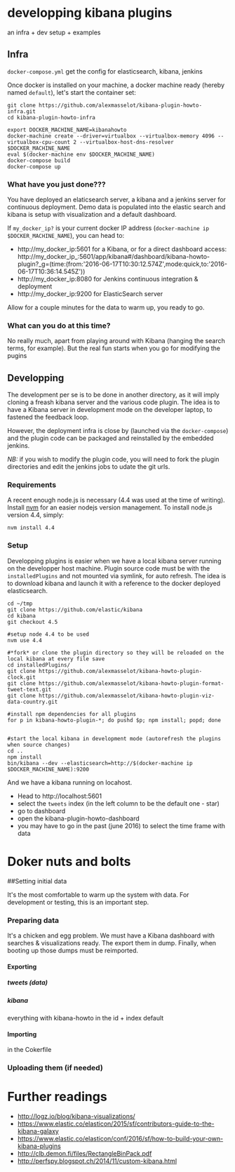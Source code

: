 # developping kibana plugins

an infra + dev setup + examples

## Infra

`docker-compose.yml` get the config for elasticsearch, kibana, jenkins 

Once docker is installed on your machine, a docker machine ready (hereby named `default`), let's start the container set:

	git clone https://github.com/alexmasselot/kibana-plugin-howto-infra.git
	cd kibana-plugin-howto-infra

    export DOCKER_MACHINE_NAME=kibanahowto
	docker-machine create --driver=virtualbox --virtualbox-memory 4096 --virtualbox-cpu-count 2 --virtualbox-host-dns-resolver $DOCKER_MACHINE_NAME
	eval $(docker-machine env $DOCKER_MACHINE_NAME)
	docker-compose build
	docker-compose up
	
### What have you just done???

You have deployed an elaticsearch server, a kibana and a jenkins server for continuous deployment.
Demo data is populated into the elastic search and kibana is setup with visualization and a default dashboard.

If `my_docker_ip?` is your current docker IP address (`docker-machine ip $DOCKER_MACHINE_NAME`), you can head to:

 * http://my_docker_ip:5601 for a Kibana, or for a direct dashboard access:  http://my_docker_ip_:5601/app/kibana#/dashboard/kibana-howto-plugin?_g=(time:(from:'2016-06-17T10:30:12.574Z',mode:quick,to:'2016-06-17T10:36:14.545Z'))
 * http://my_docker_ip:8080 for Jenkins continuous integration & deployment
 * http://my_docker_ip:9200 for ElasticSearch server
 
Allow for a couple minutes for the data to warm up, you ready to go.

### What can you do at this time?

No really much, apart from playing around with Kibana (hanging the search terms, for example).
But the real fun starts when you go for modifying the pugins


## Developping

The development per se is to be done in another directory, as it will imply cloning a freash kibana server and the various code plugin.
The idea is to have a Kibana server in development mode on the developer laptop, to fastened the feedback loop.

However, the deployment infra is close by (launched via the `docker-compose`) and the plugin code can be packaged and reinstalled by the embedded jenkins.

*NB:* if you wish to modify the plugin code, you will need to fork the plugin directories and edit the jenkins jobs to udate the git urls.

### Requirements
A recent enough node.js is necessary (4.4 was used at the time of writing).
Install [nvm](https://github.com/creationix/nvm#install-script) for an easier nodejs version management.
To install node.js version 4.4, simply:

    nvm install 4.4

### Setup

Developping plugins is easier when we have a local kibana server running on the developper host machine.
Plugin source code must be with the `installedPlugins` and not mounted via symlink, for auto refresh.
The idea is to download kibana and launch it with a reference to the docker deployed elasticsearch.



	cd ~/tmp
	git clone https://github.com/elastic/kibana
	cd kibana
	git checkout 4.5
	
	#setup node 4.4 to be used
	nvm use 4.4
	
	#*fork* or clone the plugin directory so they will be reloaded on the local kibana at every file save
	cd installedPlugins/
	git clone https://github.com/alexmasselot/kibana-howto-plugin-clock.git
	git clone https://github.com/alexmasselot/kibana-howto-plugin-format-tweet-text.git
	git clone https://github.com/alexmasselot/kibana-howto-plugin-viz-data-country.git
	
	#install npm dependencies for all plugins
	for p in kibana-howto-plugin-*; do pushd $p; npm install; popd; done


	#start the local kibana in development mode (autorefresh the plugins when source changes)
	cd ..
	npm install
	bin/kibana --dev --elasticsearch=http://$(docker-machine ip $DOCKER_MACHINE_NAME):9200

And we have a kibana running on locahost.
 
  * Head to http://localhost:5601
  * select the `tweets` index (in the left column to be the default one - star)
  * go to dashboard
  * open the kibana-plugin-howto-dashboard
  * you may have to go in the past (june 2016) to select the time frame with data
  
  
# Doker nuts and bolts

##Setting initial data

It's the most comfortable to warm up the system with data. For development or testing, this is an important step.

### Preparing data

It's a chicken and egg problem.
We must have a Kibana dashboard with searches & visualizations ready. The export them in dump. Finally, when booting up those dumps must be reimported.

#### Exporting
##### tweets (data)

##### kibana
everything with kibana-howto in the id + index default

#### Importing
in the Cokerfile

### Uploading them (if needed)

# Further readings

 * http://logz.io/blog/kibana-visualizations/
 * https://www.elastic.co/elasticon/2015/sf/contributors-guide-to-the-kibana-galaxy
 * https://www.elastic.co/elasticon/conf/2016/sf/how-to-build-your-own-kibana-plugins
 * http://clb.demon.fi/files/RectangleBinPack.pdf 
 * http://perfspy.blogspot.ch/2014/11/custom-kibana.html
 
	